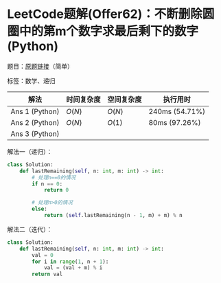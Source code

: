 # LeetCode题解(Offer62)：不断删除圆圈中的第m个数字求最后剩下的数字(Python)

题目：[原题链接](https://leetcode-cn.com/problems/yuan-quan-zhong-zui-hou-sheng-xia-de-shu-zi-lcof/)（简单）

标签：数学、递归

| 解法           | 时间复杂度 | 空间复杂度 | 执行用时       |
| -------------- | ---------- | ---------- | -------------- |
| Ans 1 (Python) | $O(N)$     | $O(N)$     | 240ms (54.71%) |
| Ans 2 (Python) | $O(N)$     | $O(1)$     | 80ms (97.26%)  |
| Ans 3 (Python) |            |            |                |

解法一（递归）：

```python
class Solution:
    def lastRemaining(self, n: int, m: int) -> int:
        # 处理n==0的情况
        if n == 0:
            return 0

        # 处理n>0的情况
        else:
            return (self.lastRemaining(n - 1, m) + m) % n
```

解法二（迭代）：

```python
class Solution:
    def lastRemaining(self, n: int, m: int) -> int:
        val = 0
        for i in range(1, n + 1):
            val = (val + m) % i
        return val
```